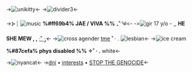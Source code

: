 ->![unikitty](https://www.simpleimageresizer.com/_uploads/photos/837823e8/image01_50.gif)<-
->![divider3](https://hauntedmansion.crd.co/assets/images/gallery09/f2014060.gif?v=e93c3756)<-

->⊱┊ ![music](https://hauntedmansion.crd.co/assets/images/gallery07/29db663c.gif?v=e93c3756) **%#ff69b4% JAE / VIVA %%** ₊˚ˑ༄ؘ<-
->![gir](https://enchantments.carrd.co/assets/images/gallery16/ddca4f42.gif?v=7116bf41) 17 y/o - ,, **HE SHE MEW , ,** [·˚ ༘](rentry.co)<-
->![cross](https://pix.crd.co/assets/images/gallery27/92d36927.gif?v=b85aaf99) agender [tme](https://translanguageprimer.com/transmisogyny-affected/) ˚ · . ![lesbian](https://autism.crd.co/assets/images/gallery04/a6863c99.jpg?v=a2781ae8)<-
->![ice cream](https://hauntedmansion.crd.co/assets/images/gallery07/00b650fa.gif?v=e93c3756) **%#87cefa% phys disabled %%** **✧˚ · .** white<-

->![nyancat](https://enchantments.carrd.co/assets/images/gallery08/a9621c66.gif?v=7116bf41)<-
->[dni](https://rentry.co/valssdni) • [interests](https://rentry.co/valsinterestss) • [STOP THE GENOCIDE](https://rentry.co/stopgenocide)<-